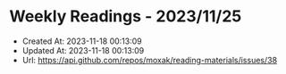 # Weekly Readings - 2023/11/25

- Created At: 2023-11-18 00:13:09
- Updated At: 2023-11-18 00:13:09
- Url: https://api.github.com/repos/moxak/reading-materials/issues/38

